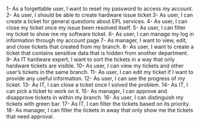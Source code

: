 1-	As a forgettable user, I want to reset my password to access my account.
2-	As user, I should be able to create hardware issue ticket
3-	As user, I can create a ticket for general questions about EPL services. 
4-	As user, I can close my ticket once my issue been resolved itself.
5-	As user, I can filter my ticket to show me my software ticket.
6-	As user, I can manage my log in information through my account page
7-	As manager, I want to view, edit, and close tickets that created from my branch.
8-	As user, I want to create a ticket that contains sensitive data that is hidden from another department.
9-	As IT hardware expert, I want to sort the tickets in a way that only hardware tickets are visible.
10-	As user, I can view my tickets and other user’s tickets in the same branch.
11-	As user, I can edit my ticket if I want to provide any useful information.
12-	As user, I can see the progress of my ticket.
13-	As IT, I can close a ticket once I solved the problem.
14-	As IT, I can pick a ticket to work on it.
15-	As manager, I can approve and disapprove tickets in within my branch.
16-	As user, I can distinguish my tickets with green bar.
17-	As IT, I can filter the tickets based on its priority.
18-	As manager, I can filter the tickets in away that only show me the tickets that need approval.

